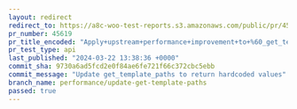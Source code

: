 ```yaml
---
layout: redirect
redirect_to: https://a8c-woo-test-reports.s3.amazonaws.com/public/pr/45619/api/index.html
pr_number: 45619
pr_title_encoded: "Apply+upstream+performance+improvement+to+%60_get_templates_paths%60"
pr_test_type: api
last_published: "2024-03-22 13:38:36 +0000"
commit_sha: 9730a6ad5fcd2e0f84ae6fe721f66c372cbc5ebb
commit_message: "Update get_template_paths to return hardcoded values"
branch_name: performance/update-get-template-paths
passed: true
---
```

